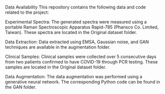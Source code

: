 Data Availability
This repository contains the following data and code related to the project:

Experimental Spectra: 
The generated spectra were measured using a portable Raman Spectroscopic Apparatus Rapid-785 (Phansco Co. Limited, Taiwan).
These spectra are located in the Original dataset folder.

Data Extraction:
Data extracted using EMSA, Gaussian noise, and GAN techniques are available in the augmentation folder.

Clinical Samples:
Clinical samples were collected over 5 consecutive days from two patients confirmed to have COVID-19 through PCR testing.
These samples are located in the Original dataset folder.

Data Augmentation:
The data augmentation was performed using a generative neural network.
The corresponding Python code can be found in the GAN folder.
